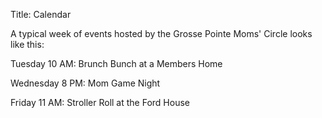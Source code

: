 Title: Calendar

A typical week of events hosted by the Grosse Pointe Moms' Circle looks like this:

Tuesday 10 AM: Brunch Bunch at a Members Home

Wednesday 8 PM: Mom Game Night

Friday 11 AM: Stroller Roll at the Ford House

